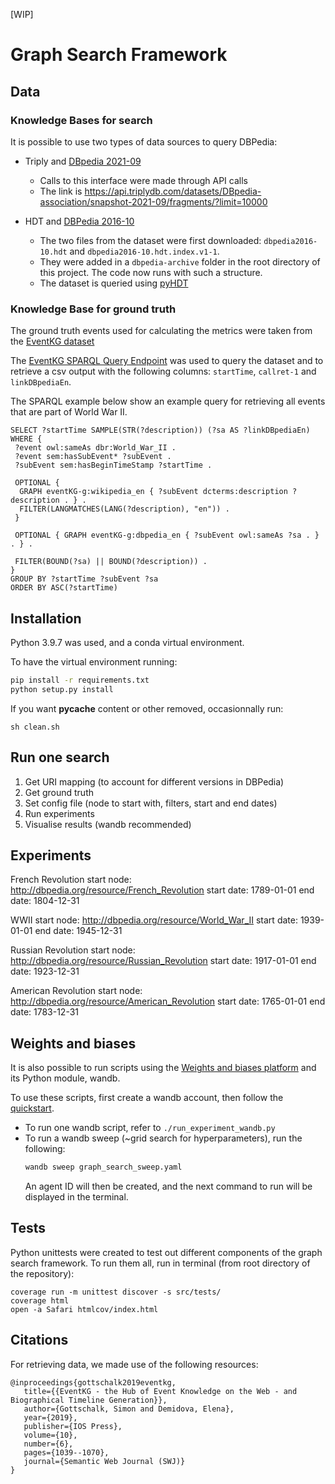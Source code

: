 [WIP]

# **Graph Search Framework**

## **Data**

### **Knowledge Bases for search**
It is possible to use two types of data sources to query DBPedia:
* Triply and [DBpedia 2021-09](https://triplydb.com/DBpedia-association/snapshot-2021-09)
    * Calls to this interface were made through API calls
    * The link is <https://api.triplydb.com/datasets/DBpedia-association/snapshot-2021-09/fragments/?limit=10000> 

* HDT and [DBPedia 2016-10](https://www.kaggle.com/bsteenwi/dbpedia)
    * The two files from the dataset were first downloaded: `dbpedia2016-10.hdt` and `dbpedia2016-10.hdt.index.v1-1`.
    * They were added in a `dbpedia-archive` folder in the root directory of this project. The code now runs with such a structure.
    * The dataset is queried using [pyHDT](https://github.com/Callidon/pyHDT)

### **Knowledge Base for ground truth**

The ground truth events used for calculating the metrics were taken from the [EventKG dataset](https://eventkg.l3s.uni-hannover.de)

The [EventKG SPARQL Query Endpoint](http://eventkginterface.l3s.uni-hannover.de/sparql) was used to query the dataset and to retrieve a csv output with the following columns: `startTime`, `callret-1` and `linkDBpediaEn`.

The SPARQL example below show an example query for retrieving all events that are part of World War II.

```
SELECT ?startTime SAMPLE(STR(?description)) (?sa AS ?linkDBpediaEn)
WHERE {
 ?event owl:sameAs dbr:World_War_II .
 ?event sem:hasSubEvent* ?subEvent .
 ?subEvent sem:hasBeginTimeStamp ?startTime .

 OPTIONAL {
  GRAPH eventKG-g:wikipedia_en { ?subEvent dcterms:description ?description . } .
  FILTER(LANGMATCHES(LANG(?description), "en")) .
 }

 OPTIONAL { GRAPH eventKG-g:dbpedia_en { ?subEvent owl:sameAs ?sa . } . } .

 FILTER(BOUND(?sa) || BOUND(?description)) .
}   
GROUP BY ?startTime ?subEvent ?sa
ORDER BY ASC(?startTime)
```

## **Installation**

Python 3.9.7 was used, and a conda virtual environment.

To have the virtual environment running:
```bash
pip install -r requirements.txt
python setup.py install
```

If you want __pycache__ content or other removed, occasionnally run:
```
sh clean.sh
```

## **Run one search**

1. Get URI mapping (to account for different versions in DBPedia)
2. Get ground truth
3. Set config file (node to start with, filters, start and end dates)
4. Run experiments
5. Visualise results (wandb recommended)

## **Experiments**

French Revolution
start node: http://dbpedia.org/resource/French_Revolution
start date: 1789-01-01
end date: 1804-12-31

WWII
start node: http://dbpedia.org/resource/World_War_II
start date: 1939-01-01
end date: 1945-12-31

Russian Revolution
start node: http://dbpedia.org/resource/Russian_Revolution
start date: 1917-01-01
end date: 1923-12-31

American Revolution
start node: http://dbpedia.org/resource/American_Revolution
start date: 1765-01-01
end date: 1783-12-31

## **Weights and biases**

It is also possible to run scripts using the [Weights and biases platform](https://wandb.ai/site) and its Python module, wandb.

To use these scripts, first create a wandb account, then follow the [quickstart](https://docs.wandb.ai/quickstart).

* To run one wandb script, refer to `./run_experiment_wandb.py`
* To run a wandb sweep (~grid search for hyperparameters), run the following:
    ```bash
    wandb sweep graph_search_sweep.yaml
    ```
    An agent ID will then be created, and the next command to run will be displayed in the terminal.

## **Tests**

Python unittests were created to test out different components of the graph search framework. To run them all, run in terminal (from root directory of the repository):

```
coverage run -m unittest discover -s src/tests/
coverage html
open -a Safari htmlcov/index.html
```

## **Citations**

For retrieving data, we made use of the following resources:

```
@inproceedings{gottschalk2019eventkg,
   title={{EventKG - the Hub of Event Knowledge on the Web - and Biographical Timeline Generation}},
   author={Gottschalk, Simon and Demidova, Elena},
   year={2019},
   publisher={IOS Press},
   volume={10},
   number={6},
   pages={1039--1070},
   journal={Semantic Web Journal (SWJ)}
}
```
